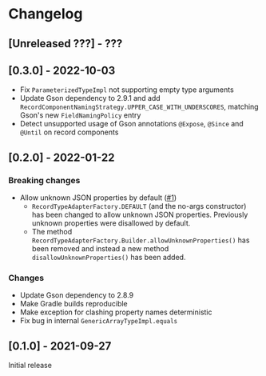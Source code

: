 # Changelog

## [Unreleased ???] - ???

## [0.3.0] - 2022-10-03

- Fix `ParameterizedTypeImpl` not supporting empty type arguments
- Update Gson dependency to 2.9.1 and add `RecordComponentNamingStrategy.UPPER_CASE_WITH_UNDERSCORES`, matching Gson's
  new `FieldNamingPolicy` entry
- Detect unsupported usage of Gson annotations `@Expose`, `@Since` and `@Until` on record components

## [0.2.0] - 2022-01-22

### Breaking changes
- Allow unknown JSON properties by default ([#1](https://github.com/Marcono1234/gson-record-type-adapter-factory/issues/1))
  - `RecordTypeAdapterFactory.DEFAULT` (and the no-args constructor) has been changed to allow unknown JSON properties.
    Previously unknown properties were disallowed by default.
  - The method `RecordTypeAdapterFactory.Builder.allowUnknownProperties()` has been removed and instead a new method
    `disallowUnknownProperties()` has been added.

### Changes
- Update Gson dependency to 2.8.9
- Make Gradle builds reproducible
- Make exception for clashing property names deterministic
- Fix bug in internal `GenericArrayTypeImpl.equals`

## [0.1.0] - 2021-09-27

Initial release
